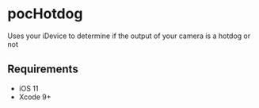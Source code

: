 # pocHotdog

Uses your iDevice to determine if the output of your camera is a hotdog or not

## Requirements

- iOS 11
- Xcode 9+
